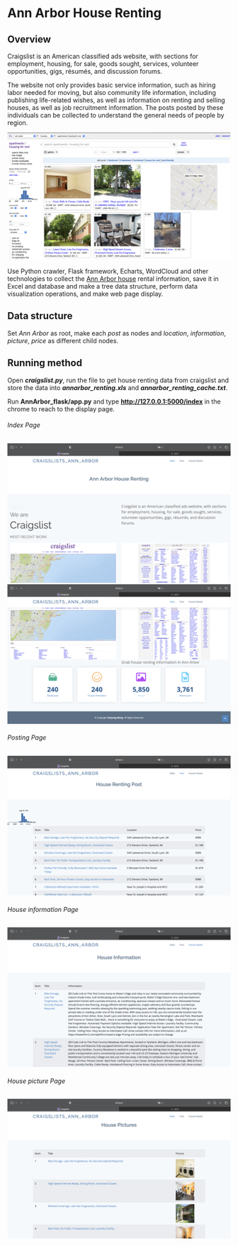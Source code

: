 # Ann Arbor House Renting
## Overview
Craigslist is an American classified ads website, with sections for employment, housing, for sale, goods sought, services, volunteer opportunities, gigs, résumés, and discussion forums.

The website not only provides basic service information, such as hiring labor needed for moving, but also community life information, including publishing life-related wishes, as well as information on renting and selling houses, as well as job recruitment information. The posts posted by these individuals can be collected to understand the general needs of people by region.

![Craigslist main page](/img/craigs_index.png)

Use Python crawler, Flask framework, Echarts, WordCloud and other technologies to collect the [Ann Arbor house](https://annarbor.craigslist.org/search/apa) rental information, save it in Excel and database and make a tree data structure, perform data visualization operations, and make web page display.

## Data structure
Set *Ann Arbor* as root, make each *post* as nodes and *location*, *information*, *picture*, *price* as different child nodes. 

## Running method
Open ***craigslist.py***, run the file to get house renting data from craigslist and store the data into ***annarbor_renting.xls*** and ***annarbor_renting_cache.txt***. 

Run **AnnArbor_flask/app.py** and type **http://127.0.0.1:5000/index** in the chrome to reach to the display page.

###### Index Page
![Index page](/img/index1.png)
![Index page](/img/index2.png)

###### Posting Page
![Post page](/img/post.png)

###### House information Page
![information page](/img/info.png)

###### House picture Page
![Pic page](/img/pic.png)
